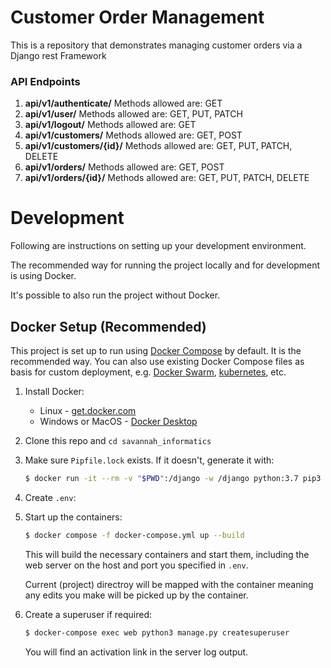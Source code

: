 # Customer Order Management

This is a repository that demonstrates managing customer orders via a Django rest Framework

### API Endpoints

1. **api/v1/authenticate/** Methods allowed are: GET
1. **api/v1/user/** Methods allowed are: GET, PUT, PATCH
1. **api/v1/logout/** Methods allowed are: GET
1. **api/v1/customers/** Methods allowed are: GET, POST
2. **api/v1/customers/{id}/** Methods allowed are: GET, PUT, PATCH, DELETE
3. **api/v1/orders/** Methods allowed are: GET, POST
4. **api/v1/orders/{id}/** Methods allowed are: GET, PUT, PATCH, DELETE

# Development

Following are instructions on setting up your development environment.

The recommended way for running the project locally and for development is using Docker.

It's possible to also run the project without Docker.

## Docker Setup (Recommended)

This project is set up to run using [Docker Compose](https://docs.docker.com/compose/) by default. It is the recommended way. You can also use existing Docker Compose files as basis for custom deployment, e.g. [Docker Swarm](https://docs.docker.com/engine/swarm/), [kubernetes](https://kubernetes.io/), etc.

1. Install Docker:
   - Linux - [get.docker.com](https://get.docker.com/)
   - Windows or MacOS - [Docker Desktop](https://www.docker.com/products/docker-desktop)
2. Clone this repo and `cd savannah_informatics`
3. Make sure `Pipfile.lock` exists. If it doesn't, generate it with:
   ```sh
   $ docker run -it --rm -v "$PWD":/django -w /django python:3.7 pip3 install --no-cache-dir -q pipenv && pipenv lock
   ```
4. Create `.env`:

5. Start up the containers:

   ```sh
   $ docker compose -f docker-compose.yml up --build

   ```

   This will build the necessary containers and start them, including the web server on the host and port you specified in `.env`.

   Current (project) directroy will be mapped with the container meaning any edits you make will be picked up by the container.

6. Create a superuser if required:
   ```sh
   $ docker-compose exec web python3 manage.py createsuperuser
   ```
   You will find an activation link in the server log output.
